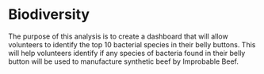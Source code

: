 # Biodiversity

The purpose of this analysis is to create a dashboard that will allow volunteers to identify the top 10 bacterial species in their belly buttons. This will help volunteers identify if any species of bacteria found in their belly button will be used to manufacture synthetic beef by Improbable Beef.
